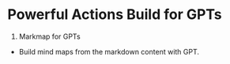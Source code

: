 # Powerful Actions Build for GPTs

1. Markmap for GPTs
  - Build mind maps from the markdown content with GPT.
